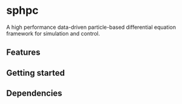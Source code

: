 # sphpc

A high performance data-driven particle-based differential equation framework for simulation and control.

## Features


## Getting started


## Dependencies

